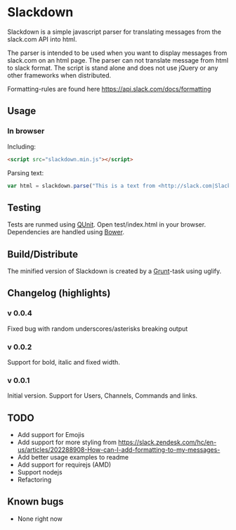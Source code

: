 # Slackdown

Slackdown is a simple javascript parser for translating messages from the slack.com API into html.

The parser is intended to be used when you want to display messages from slack.com on an html page. The parser
can not translate message from html to slack format. The script is stand alone and does not use jQuery or any other frameworks when distributed.

Formatting-rules are found here https://api.slack.com/docs/formatting

## Usage

### In browser

Including:

```html
<script src="slackdown.min.js"></script>
```

Parsing text:

```javascript
var html = slackdown.parse("This is a text from <http://slack.com|Slack>");
```

## Testing

Tests are runmed using [QUnit](http://qunitjs.com/). Open test/index.html in your browser. Dependencies are handled using [Bower](http://bower.io).

## Build/Distribute

The minified version of Slackdown is created by a [Grunt](http://gruntjs.com/)-task using uglify.

## Changelog (highlights)

### v 0.0.4
Fixed bug with random underscores/asterisks breaking output

### v 0.0.2
Support for bold, italic and fixed width.

### v 0.0.1
Initial version. Support for Users, Channels, Commands and links.

## TODO

* Add support for Emojis
* Add support for more styling from https://slack.zendesk.com/hc/en-us/articles/202288908-How-can-I-add-formatting-to-my-messages-
* Add better usage examples to readme
* Add support for requirejs (AMD)
* Support nodejs
* Refactoring

## Known bugs

* None right now